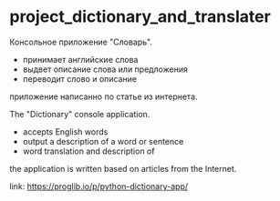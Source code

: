 # project_dictionary_and_translater

Консольное приложение "Словарь".
- принимает английские слова
- выдвет описание слова или предложения 
- переводит слово и описание

приложение написанно по статье из интернета.

The "Dictionary" console application.
- accepts English words
- output a description of a word or sentence 
- word translation and description of

the application is written based on articles from the Internet.

link: https://proglib.io/p/python-dictionary-app/
